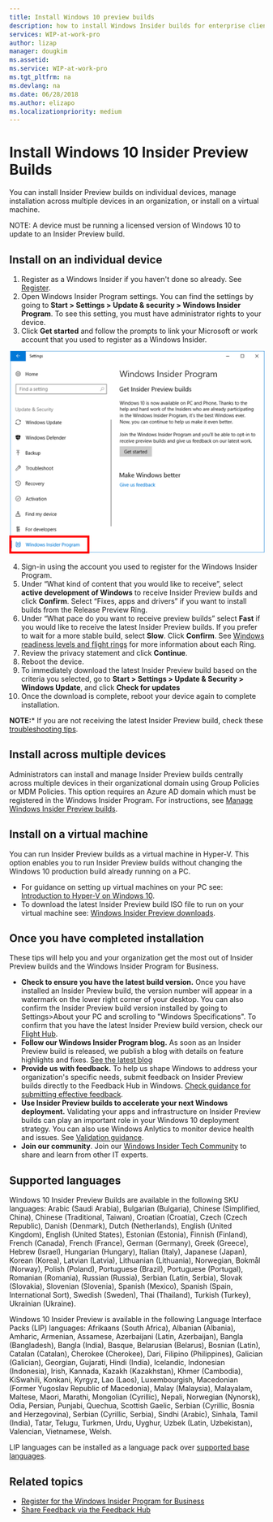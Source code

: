 ```yaml
---
title: Install Windows 10 preview builds
description: how to install Windows Insider builds for enterprise client devices
services: WIP-at-work-pro
author: lizap
manager: dougkim
ms.assetid: 
ms.service: WIP-at-work-pro
ms.tgt_pltfrm: na
ms.devlang: na
ms.date: 06/28/2018
ms.author: elizapo
ms.localizationpriority: medium
---
```


# Install Windows 10 Insider Preview Builds
You can install Insider Preview builds on individual devices, manage installation across multiple devices in an organization, or install on a virtual machine. 

NOTE: A device must be running a licensed version of Windows 10 to update to an Insider Preview build. 

## Install on an individual device 
1. Register as a Windows Insider if you haven't done so already. See [Register](wip-4-biz-register.md). 
2. Open Windows Insider Program settings. You can find the settings by going to __Start > Settings > Update & security > Windows Insider Program__. To see this setting, you must have administrator rights to your device.
3. Click __Get started__ and follow the prompts to link your Microsoft or work account that you used to register as a Windows Insider. 

![alt text](images/wip4biz_prompts.png "Get started button for installing WIP builds")

4. Sign-in using the account you used to register for the Windows Insider Program.  
5. Under “What kind of content that you would like to receive”, select __active development of Windows__ to receive Insider Preview builds and click __Confirm__. Select “Fixes, apps and drivers” if you want to install builds from the Release Preview Ring. 
6. Under “What pace do you want to receive preview builds” select __Fast__ if you would like to receive the latest Insider Preview builds. If you prefer to wait for a more stable build, select __Slow__. Click __Confirm__. See [Windows readiness levels and flight rings](wip-4-biz-flight-levels-and-rings.md) for more information about each Ring. 
7. Review the privacy statement and click __Continue__.
8. Reboot the device. 
9. To immediately download the latest Insider Preview build based on the criteria you selected, go to __Start > Settings > Update & Security > Windows Update__, and click __Check for updates__ 
10. Once the download is complete, reboot your device again to complete installation. 

__NOTE:__* If you are not receiving the latest Insider Preview build, check these [troubleshooting tips](https://docs.microsoft.com/en-us/windows-insider/at-work-pro/wip-4-biz-troubleshooting). 

## Install across multiple devices 
Administrators can install and manage Insider Preview builds centrally across multiple devices in their organizational domain using Group Policies or MDM Policies. This option requires an Azure AD domain which must be registered in the Windows Insider Program. For instructions, see [Manage Windows Insider Preview builds](wip-4-biz-manage-builds.md).

## Install on a virtual machine
You can run Insider Preview builds as a virtual machine in Hyper-V. This option enables you to run Insider Preview builds without changing the Windows 10 production build already running on a PC.
* For guidance on setting up virtual machines on your PC see: [Introduction to Hyper-V on Windows 10](https://docs.microsoft.com/virtualization/hyper-v-on-windows/about/).
* To download the latest Insider Preview build ISO file to run on your virtual machine see: [Windows Insider Preview downloads](https://www.microsoft.com/en-us/software-download/windowsinsiderpreviewadvanced).

## Once you have completed installation
These tips will help you and your organization get the most out of Insider Preview builds and the Windows Insider Program for Business. 
* __Check to ensure you have the latest build version.__ Once you have installed an Insider Preview build, the version number will appear in a watermark on the lower right corner of your desktop. You can also confirm the Insider Preview build version installed by going to Settings>About your PC and scrolling to "Windows Specifications". To confirm that you have the latest Insider Preview build version, check our [Flight Hub](https://docs.microsoft.com/en-us/windows-insider/flight-hub/).  
* __Follow our Windows Insider Program blog.__ As soon as an Insider Preview build is released, we publish a blog with details on feature highlights and fixes. [See the latest blog](https://blogs.windows.com/windowsexperience/tag/windows-insider-program/#ft9PuorWX0ODx38J.97)
* __Provide us with feedback.__ To help us shape Windows to address your organization's specific needs, submit feedback on Insider Preview builds directly to the Feedback Hub in Windows. [Check guidance for submitting effective feedback](wip-4-biz-feedback-hub.md). 
* __Use Insider Preview builds to accelerate your next Windows deployment.__ Validating your apps and infrastructure on Insider Preview builds can play an important role in your Windows 10 deployment strategy. You can also use Windows Anlytics to monitor device health and issues. See [Validation guidance](https://insider.windows.com/en-us/for-business-getting-started/#validate). 
* __Join our community__. Join our [Windows Insider Tech Community](https://techcommunity.microsoft.com/t5/Windows-Insider-Program/bd-p/WindowsInsiderProgram) to share and learn from other IT experts.

## Supported languages
Windows 10 Insider Preview Builds are available in the following SKU languages:
Arabic (Saudi Arabia), Bulgarian (Bulgaria), Chinese (Simplified, China), Chinese (Traditional, Taiwan), Croatian (Croatia), Czech (Czech Republic), Danish (Denmark), Dutch (Netherlands), English (United Kingdom), English (United States), Estonian (Estonia), Finnish (Finland), French (Canada), French (France), German (Germany), Greek (Greece), Hebrew (Israel), Hungarian (Hungary), Italian (Italy), Japanese (Japan), Korean (Korea), Latvian (Latvia), Lithuanian (Lithuania), Norwegian, Bokmål (Norway), Polish (Poland), Portuguese (Brazil), Portuguese (Portugal), Romanian (Romania), Russian (Russia), Serbian (Latin, Serbia), Slovak (Slovakia), Slovenian (Slovenia), Spanish (Mexico), Spanish (Spain, International Sort), Swedish (Sweden), Thai (Thailand), Turkish (Turkey), Ukrainian (Ukraine).

Windows 10 Insider Preview is available in the following Language Interface Packs (LIP) languages:
Afrikaans (South Africa), Albanian (Albania), Amharic, Armenian, Assamese, Azerbaijani (Latin, Azerbaijan), Bangla (Bangladesh), Bangla (India), Basque, Belarusian (Belarus), Bosnian (Latin), Catalan (Catalan), Cherokee (Cherokee), Dari, Filipino (Philippines), Galician (Galician), Georgian, Gujarati, Hindi (India), Icelandic, Indonesian (Indonesia), Irish, Kannada, Kazakh (Kazakhstan), Khmer (Cambodia), KiSwahili, Konkani, Kyrgyz, Lao (Laos), Luxembourgish, Macedonian (Former Yugoslav Republic of Macedonia), Malay (Malaysia), Malayalam, Maltese, Maori, Marathi, Mongolian (Cyrillic), Nepali, Norwegian (Nynorsk), Odia, Persian, Punjabi, Quechua, Scottish Gaelic, Serbian (Cyrillic, Bosnia and Herzegovina), Serbian (Cyrillic, Serbia), Sindhi (Arabic), Sinhala, Tamil (India), Tatar, Telugu, Turkmen, Urdu, Uyghur, Uzbek (Latin, Uzbekistan), Valencian, Vietnamese, Welsh.

LIP languages can be installed as a language pack over [supported base languages](https://support.microsoft.com/en-us/help/14236/language-packs).

## Related topics

* [Register for the Windows Insider Program for Business](wip-4-biz-register.md)
* [Share Feedback via the Feedback Hub](wip-4-biz-feedback-hub.md)

